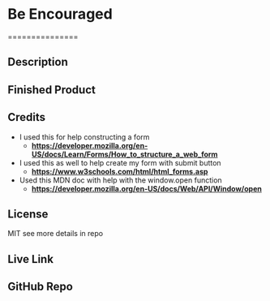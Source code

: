 # Be Encouraged
===============

## Description

## Finished Product 

## Credits

- I used this for help constructing a form
    - **<https://developer.mozilla.org/en-US/docs/Learn/Forms/How_to_structure_a_web_form>**
- I used this as well to help create my form with submit button
    - **<https://www.w3schools.com/html/html_forms.asp>**
- Used this MDN doc with help with the window.open function
    - **<https://developer.mozilla.org/en-US/docs/Web/API/Window/open>** 

## License

MIT see more details in repo

## Live Link

## GitHub Repo

